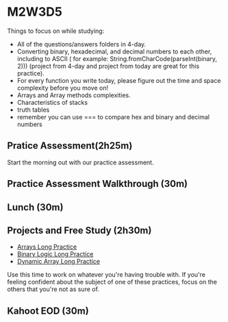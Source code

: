 # M2W3D5

Things to focus on while studying:

- All of the questions/answers folders in 4-day.
- Converting binary, hexadecimal, and decimal numbers to each other, including to ASCII ( for example: String.fromCharCode(parseInt(binary, 2))) (project from 4-day and project from today are great for this practice).
- For every function you write today, please figure out the time and space complexity before you move on!
- Arrays and Array methods complexities.
- Characteristics of stacks
- truth tables
- remember you can use === to compare hex and binary and decimal numbers

## Pratice Assessment(2h25m)

Start the morning out with our practice assessment.

## Practice Assessment Walkthrough (30m)

## Lunch (30m)

## Projects and Free Study (2h30m)

- [Arrays Long Practice](https://open.appacademy.io/learn/js-py---pt-may-2022-online/week-9---big-o/arrays-long-practice)
- [Binary Logic Long Practice](https://open.appacademy.io/learn/js-py---pt-may-2022-online/week-9---big-o/binary-logic-long-practice)
- [Dynamic Array Long Practice](https://open.appacademy.io/learn/js-py---pt-may-2022-online/week-9---big-o/dynamic-array-long-practice)

Use this time to work on whatever you're having trouble with. If you're feeling confident about the subject of one of these practices, focus on the others that you're not as sure of.

## Kahoot EOD (30m)
